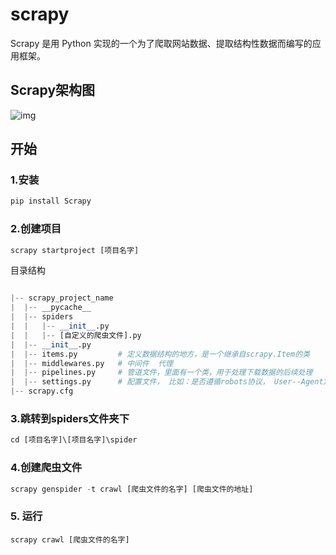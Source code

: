 # scrapy

Scrapy 是用 Python 实现的一个为了爬取网站数据、提取结构性数据而编写的应用框架。


## Scrapy架构图

![img](https://www.runoob.com/wp-content/uploads/2018/10/8c591d54457bb033812a2b0364011e9c_articlex.png)

## 开始
### 1.安装
```py
pip install Scrapy
```

### 2.创建项目
```py
scrapy startproject [项目名字]
```

目录结构
```py

|-- scrapy_project_name
|  |-- __pycache__
|  |-- spiders
|  |   |-- __init__.py
|  |   |-- [自定义的爬虫文件].py
|  |-- __init__.py
|  |-- items.py  		# 定义数据结构的地方，是一个继承自scrapy.Item的类
|  |-- middlewares.py	# 中间件  代理
|  |-- pipelines.py     # 管道文件，里面有一个类，用于处理下载数据的后续处理
|  |-- settings.py      # 配置文件， 比如：是否遵循robots协议， User--Agent定义 等
|-- scrapy.cfg
```

### 3.跳转到spiders文件夹下
```py
cd [项目名字]\[项目名字]\spider
```

### 4.创建爬虫文件
```py
scrapy genspider -t crawl [爬虫文件的名字] [爬虫文件的地址]
```

### 5. 运行
```
scrapy crawl [爬虫文件的名字]
```